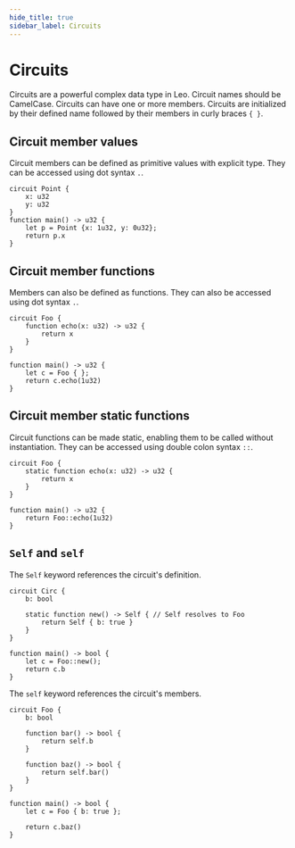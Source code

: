 ```yaml
---
hide_title: true
sidebar_label: Circuits
---
```


# Circuits

Circuits are a powerful complex data type in Leo. 
Circuit names should be CamelCase.
Circuits can have one or more members. 
Circuits are initialized by their defined name followed by their members in curly braces `{ }`.

## Circuit member values
Circuit members can be defined as primitive values with explicit type. They can be accessed using dot syntax `.`.
```leo
circuit Point {
    x: u32
    y: u32
}
function main() -> u32 {
    let p = Point {x: 1u32, y: 0u32};
    return p.x
}
```

## Circuit member functions
Members can also be defined as functions. They can also be accessed using dot syntax `.`.
```leo
circuit Foo {
    function echo(x: u32) -> u32 {
        return x
    }
}

function main() -> u32 {
    let c = Foo { };
    return c.echo(1u32)
}
```

## Circuit member static functions
Circuit functions can be made static, enabling them to be called without instantiation.
They can be accessed using double colon syntax `::`.
```leo
circuit Foo {
    static function echo(x: u32) -> u32 {
        return x
    }
}

function main() -> u32 {
    return Foo::echo(1u32)
}
```

## `Self` and `self`
The `Self` keyword references the circuit's definition.
```leo
circuit Circ {
    b: bool

    static function new() -> Self { // Self resolves to Foo
        return Self { b: true }
    }
}

function main() -> bool {
    let c = Foo::new();
    return c.b
}
```

The `self` keyword references the circuit's members.
```leo
circuit Foo {
    b: bool
  
    function bar() -> bool {
        return self.b 
    }
    
    function baz() -> bool {
        return self.bar()
    }
}

function main() -> bool {
    let c = Foo { b: true };

    return c.baz() 
}
```

